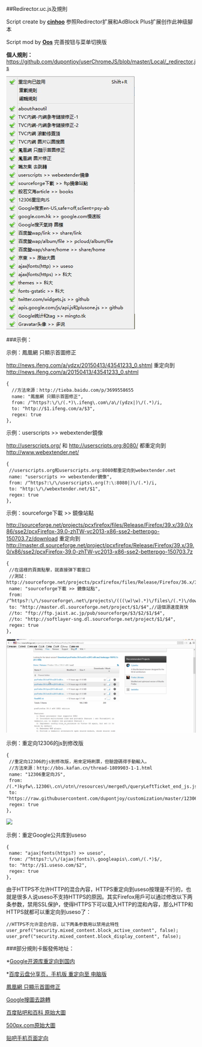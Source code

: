 ##Redirector.uc.js及規則

Script create by **[cinhoo][1]** 参照Redirector扩展和AdBlock Plus扩展创作此神级腳本

Script mod by **[Oos][2]** 完善按钮与菜单切换版

**個人規則：** https://github.com/dupontjoy/userChromeJS/blob/master/Local/_redirector.js

![Redirector-Rules](img/Redirector-Rules.jpg)

###示例：

示例：鳳凰網 只顯示首圖修正

http://news.ifeng.com/a/ydzx/20150413/43541233_0.shtml 重定向到 http://news.ifeng.com/a/20150413/43541233_0.shtml

    {
      //方法來源：http://tieba.baidu.com/p/3699558655
      name: "鳳凰網 只顯示首圖修正",
      from: /^https?:\/\/(.*)\.ifeng\.com\/a\/(ydzx|)\/(.*)/i,
      to: "http://$1.ifeng.com/a/$3",
      regex: true
    },

示例：userscripts >> webextender鏡像

http://userscripts.org/ 和 http://userscripts.org:8080/ 都重定向到 http://www.webextender.net/

    {
     //userscripts.org和userscripts.org:8080都重定向到webextender.net
     name: "userscripts >> webextender鏡像",
     from: /^https?:\/\/userscripts\.org(?:\:8080|)\/(.*)/i,
     to: "http:\/\/webextender.net/$1",
     regex: true
    },


示例：sourceforge下載 >> 鏡像站點

http://sourceforge.net/projects/pcxfirefox/files/Release/Firefox/39.x/39.0/x86/sse2/pcxFirefox-39.0-zhTW-vc2013-x86-sse2-betterpgo-150703.7z/download 重定向到 http://master.dl.sourceforge.net/project/pcxfirefox/Release/Firefox/39.x/39.0/x86/sse2/pcxFirefox-39.0-zhTW-vc2013-x86-sse2-betterpgo-150703.7z

    {
     //在這樣的頁面點擊，就直接弹下載窗口
     //測試：http://sourceforge.net/projects/pcxfirefox/files/Release/Firefox/36.x/36.0.1/x86/sse2/
     name: "sourceforge下載 >> 鏡像站點",
     from: /^https?:\/\/sourceforge\.net\/projects\/(((\w)\w).*)\/files\/(.*)\/download/i,
     to: "http://master.dl.sourceforge.net/project/$1/$4",//這個源速度眞快
     //to: "ftp://ftp.jaist.ac.jp/pub/sourceforge/$3/$2/$1/$4",
     //to: "http://softlayer-sng.dl.sourceforge.net/project/$1/$4",
     regex: true
    },

![sourceforge](img/redirect-sourceforge.gif)

示例：重定向12306的js到修改版

    {
     //重定向12306的js到修改版，用來定時刷票，但驗證碼得手動輸入。
     //方法來源：http://bbs.kafan.cn/thread-1809903-1-1.html
     name: "12306重定向JS",
     from: /(.*)kyfw\.12306\.cn\/otn\/resources\/merged\/queryLeftTicket_end_js.js(.*)/i,
     to: "https://raw.githubusercontent.com/dupontjoy/customization/master/12306/queryLeftTicket_end_js.js",
     regex: true
    },

![](https://raw.githubusercontent.com/dupontjoy/customization/master/12306/img/12306.jpg)

示例：重定Google公共库到useso

    {
     name: "ajax|fonts(https?) >> useso",
     from: /^https?:\/\/(ajax|fonts)\.googleapis\.com\/(.*)$/,
     to: "http://$1.useso.com/$2",
     regex: true
    },

由于HTTPS不允许HTTP的混合內容，HTTPS重定向到useso按理是不行的，也就是很多人说useso不支持HTTPS的原因。其实Firefox用戶可以通过修改以下两条参数，禁用SSL保护，使得HTTPS下可以载入HTTP的混和內容，那么HTTP和HTTPS就都可以重定向到useso了：

    //HTTPS不允许混合内容，以下两条参数用以禁用此特性
    user_pref("security.mixed_content.block_active_content", false);
    user_pref("security.mixed_content.block_display_content", false);

###部分規則卡飯發佈地址：

*[Google开源库重定向到国内][4]

*[百度云盘分享页，手机版 重定向至 电脑版][6]

[鳳凰網 只顯示首圖修正][7]

[Google搜圖去跳轉][8]

[百度貼吧和百科 原始大圖][9]

[500px.com原始大圖][10]

[贴吧手机页面定向][11]

[1]: http://bbs.kafan.cn/thread-1621837-1-1.html
[2]: https://github.com/Drager-oos/userChrome/blob/master/MainScript/Redirector.uc.js
[4]: http://bbs.kafan.cn/thread-1769934-1-1.html
[6]: http://bbs.kafan.cn/thread-1814510-1-1.html
[7]: http://bbs.kafan.cn/thread-1822205-1-1.html
[8]: http://bbs.kafan.cn/thread-1799098-1-1.html
[9]: http://bbs.kafan.cn/thread-1780442-1-1.html
[10]: http://bbs.kafan.cn/thread-1783842-1-1.html
[11]: http://bbs.kafan.cn/thread-1747112-1-1.html